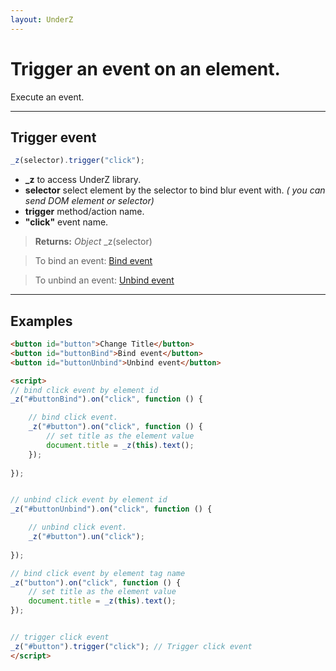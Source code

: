 ```yaml
---
layout: UnderZ
---
```

# Trigger an event on an element.
Execute an event.


***


## Trigger event
```js
_z(selector).trigger("click");
```

* **_z** to access UnderZ library.
* **selector** select element by the selector to bind blur event with. _( you can send DOM element or selector)_
* **trigger** method/action name.
* **"click"** event name.

> **Returns:** _Object_ \_z(selector)

> To bind an event: [Bind event](http://hlack.xyz/UnderZ/-on()#bind-click-event)

> To unbind an event: [Unbind event](http://hlack.xyz/UnderZ/-un()#unbind-click-event)


***


## Examples

```html
<button id="button">Change Title</button>
<button id="buttonBind">Bind event</button>
<button id="buttonUnbind">Unbind event</button>

<script>
// bind click event by element id
_z("#buttonBind").on("click", function () { 

	// bind click event.
	_z("#button").on("click", function () { 
		// set title as the element value
		document.title = _z(this).text();
	});
	
});


// unbind click event by element id
_z("#buttonUnbind").on("click", function () { 

	// unbind click event.
	_z("#button").un("click");
	
});

// bind click event by element tag name
_z("button").on("click", function () { 
	// set title as the element value
	document.title = _z(this).text();
});


// trigger click event
_z("#button").trigger("click"); // Trigger click event
</script>
```

